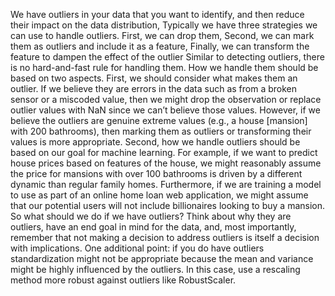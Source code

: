 We have outliers in your data that you want to identify, and then reduce their impact on the data
distribution, Typically we have three strategies we can use to handle outliers. First, we can drop them, Second, we can mark them as outliers and include it as a feature, Finally, we can transform the feature to dampen the effect of the outlier
Similar to detecting outliers, there is no hard-and-fast rule for handling them. How we handle them
should be based on two aspects. First, we should consider what makes them an outlier. If we believe
they are errors in the data such as from a broken sensor or a miscoded value, then we might drop the
observation or replace outlier values with NaN since we can’t believe those values. However, if we
believe the outliers are genuine extreme values (e.g., a house [mansion] with 200 bathrooms), then
marking them as outliers or transforming their values is more appropriate.
Second, how we handle outliers should be based on our goal for machine learning. For example, if we
want to predict house prices based on features of the house, we might reasonably assume the price for
mansions with over 100 bathrooms is driven by a different dynamic than regular family homes.
Furthermore, if we are training a model to use as part of an online home loan web application, we might
assume that our potential users will not include billionaires looking to buy a mansion.
So what should we do if we have outliers? Think about why they are outliers, have an end goal in mind
for the data, and, most importantly, remember that not making a decision to address outliers is itself a
decision with implications.
One additional point: if you do have outliers standardization might not be appropriate because the mean
and variance might be highly influenced by the outliers. In this case, use a rescaling method more robust
against outliers like RobustScaler.
